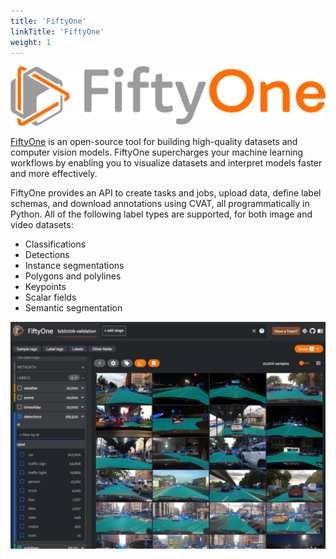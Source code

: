 ```yaml
---
title: 'FiftyOne'
linkTitle: 'FiftyOne'
weight: 1
---
```


![FiftyOne Logo](/images/fiftyone_logo.png)

[FiftyOne](https://github.com/voxel51/fiftyone) is an open-source tool for building high-quality datasets
and computer vision models.
FiftyOne supercharges your machine learning workflows by enabling you to visualize datasets and interpret
models faster and more effectively.

FiftyOne provides an API to create tasks and jobs, upload data, define label schemas,
and download annotations using CVAT, all programmatically in Python.
All of the following label types are supported, for both image and video datasets:

- Classifications
- Detections
- Instance segmentations
- Polygons and polylines
- Keypoints
- Scalar fields
- Semantic segmentation

![FiftyOne user interface](/images/image264.jpg)

